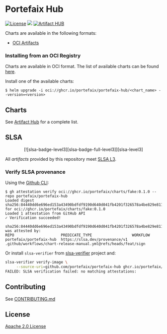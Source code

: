 # Portefaix Hub

[![License](https://img.shields.io/badge/License-Apache%202.0-blue.svg)](https://opensource.org/licenses/Apache-2.0)
[![](https://github.com/portefaix-hub/charts/workflows/Release%20Charts/badge.svg?branch=master)](https://github.com/portefaix-hub/charts/actions)
[![Artifact HUB](https://img.shields.io/endpoint?url=https://artifacthub.io/badge/repository/portefaix-hub)](https://artifacthub.io/packages/search?repo=portefaix-hub)

Charts are available in the following formats:

- [OCI Artifacts](https://helm.sh/docs/topics/registries/)

### Installing from an OCI Registry

Charts are available in OCI format. The list of available charts can be found [here](https://github.com/orgs/portefaix/packages).

Install one of the available charts:

```shell
$ helm upgrade -i oci://ghcr.io/portefaix/portefaix-hub/<chart_name> --version=<version>
```

## Charts

See [Artifact Hub](https://artifacthub.io/packages/search?repo=portefaix-hub) for a complete list.

## SLSA

<div align="center">
[![slsa-badge-level3][slsa-badge-full-level3]][slsa-level3]
</div>

All _artifacts_ provided by this repository meet [SLSA L3][slsa-level3].

### Verify SLSA provenance

Using the [Github CLI]():

```shell
$ gh attestation verify oci://ghcr.io/portefaix/charts/fake:0.1.0 --repo portefaix/portefaix-hub
Loaded digest sha256:84440dd6e696ed153a43490bdfdf9190d640d041fb4201f326578a4be829e811 for oci://ghcr.io/portefaix/charts/fake:0.1.0
Loaded 1 attestation from GitHub API
✓ Verification succeeded!

sha256:84440dd6e696ed153a43490bdfdf9190d640d041fb4201f326578a4be829e811 was attested by:
REPO                     PREDICATE_TYPE                  WORKFLOW
portefaix/portefaix-hub  https://slsa.dev/provenance/v1  .github/workflows/chart-release-manual.yml@refs/heads/feat/sign
```

Or install `slsa-verifier` from [slsa-verifier] project and:

```bash
slsa-verifier verify-image \
     --source-uri=github.com/portefaix/portefaix-hub ghcr.io/portefaix/charts/fake:0.1.0@sha256:84440dd6e696ed153a43490bdfdf9190d640d041fb4201f326578a4be829e811
FAILED: SLSA verification failed: no matching attestations:
```

## Contributing

See [CONTRIBUTING.md](./CONTRIBUTING.md)

## License

[Apache 2.0 License](./LICENSE)

[cosign]: https://docs.sigstore.dev/system_config/installation/
[slsa-verifier]: https://github.com/slsa-framework/slsa-verifier
[slsa-badge-full-level3]: https://raw.githubusercontent.com/slsa-framework/slsa/7799d442dd83beb8b2623b5fe9459560ff93e5cd/docs/images/SLSA-Badge-full-level3.svg
[slsa-level3]: https://slsa.dev/spec/v1.0/levels#build-l3
